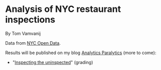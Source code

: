 # Analysis of NYC restaurant inspections

By Tom Vamvanij

Data from [NYC Open Data](http://www.opendatanetwork.com/dataset/data.cityofnewyork.us/9w7m-hzhe).

Results will be published on my blog [Analytics Paralytics](http://bongbang.github.io/analytics/) (more to come):
* "[Inspecting the uninspected][1]" (grading)

[1]:http://bongbang.github.io/analytics/2016/05/nyc-restaurants/
